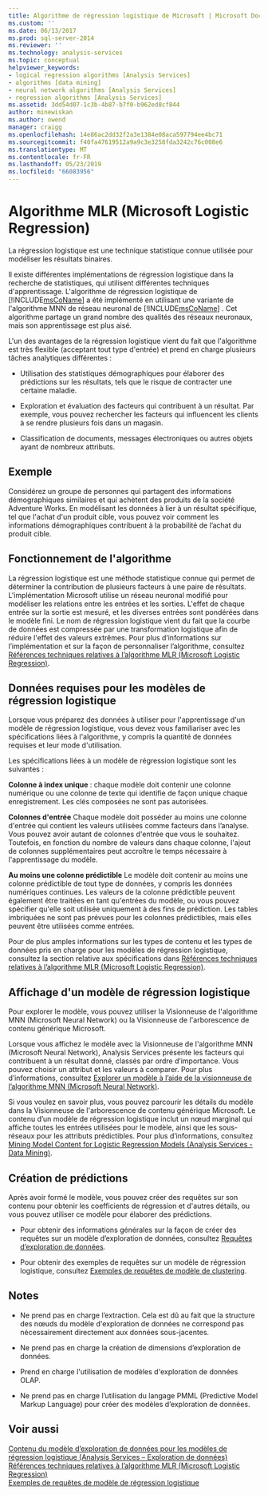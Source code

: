 ```yaml
---
title: Algorithme de régression logistique de Microsoft | Microsoft Docs
ms.custom: ''
ms.date: 06/13/2017
ms.prod: sql-server-2014
ms.reviewer: ''
ms.technology: analysis-services
ms.topic: conceptual
helpviewer_keywords:
- logical regression algorithms [Analysis Services]
- algorithms [data mining]
- neural network algorithms [Analysis Services]
- regression algorithms [Analysis Services]
ms.assetid: 3dd54d07-1c3b-4b87-b7f0-b962ed8cf844
author: minewiskan
ms.author: owend
manager: craigg
ms.openlocfilehash: 14e86ac2dd32f2a3e1384e08aca597794ee4bc71
ms.sourcegitcommit: f40fa47619512a9a9c3e3258fda3242c76c008e6
ms.translationtype: MT
ms.contentlocale: fr-FR
ms.lasthandoff: 05/23/2019
ms.locfileid: "66083956"
---
```

# <a name="microsoft-logistic-regression-algorithm"></a>Algorithme MLR (Microsoft Logistic Regression)
  La régression logistique est une technique statistique connue utilisée pour modéliser les résultats binaires.  
  
 Il existe différentes implémentations de régression logistique dans la recherche de statistiques, qui utilisent différentes techniques d'apprentissage. L'algorithme de régression logistique de [!INCLUDE[msCoName](../../includes/msconame-md.md)] a été implémenté en utilisant une variante de l'algorithme MNN de réseau neuronal de [!INCLUDE[msCoName](../../includes/msconame-md.md)] . Cet algorithme partage un grand nombre des qualités des réseaux neuronaux, mais son apprentissage est plus aisé.  
  
 L'un des avantages de la régression logistique vient du fait que l'algorithme est très flexible (acceptant tout type d'entrée) et prend en charge plusieurs tâches analytiques différentes :  
  
-   Utilisation des statistiques démographiques pour élaborer des prédictions sur les résultats, tels que le risque de contracter une certaine maladie.  
  
-   Exploration et évaluation des facteurs qui contribuent à un résultat. Par exemple, vous pouvez rechercher les facteurs qui influencent les clients à se rendre plusieurs fois dans un magasin.  
  
-   Classification de documents, messages électroniques ou autres objets ayant de nombreux attributs.  
  
## <a name="example"></a>Exemple  
 Considérez un groupe de personnes qui partagent des informations démographiques similaires et qui achètent des produits de la société Adventure Works. En modélisant les données à lier à un résultat spécifique, tel que l'achat d'un produit cible, vous pouvez voir comment les informations démographiques contribuent à la probabilité de l’achat du produit cible.  
  
## <a name="how-the-algorithm-works"></a>Fonctionnement de l'algorithme  
 La régression logistique est une méthode statistique connue qui permet de déterminer la contribution de plusieurs facteurs à une paire de résultats. L'implémentation Microsoft utilise un réseau neuronal modifié pour modéliser les relations entre les entrées et les sorties. L'effet de chaque entrée sur la sortie est mesuré, et les diverses entrées sont pondérées dans le modèle fini. Le nom de régression logistique vient du fait que la courbe de données est compressée par une transformation logistique afin de réduire l'effet des valeurs extrêmes. Pour plus d’informations sur l’implémentation et sur la façon de personnaliser l’algorithme, consultez [Références techniques relatives à l’algorithme MLR (Microsoft Logistic Regression)](microsoft-logistic-regression-algorithm-technical-reference.md).  
  
## <a name="data-required-for-logistic-regression-models"></a>Données requises pour les modèles de régression logistique  
 Lorsque vous préparez des données à utiliser pour l'apprentissage d'un modèle de régression logistique, vous devez vous familiariser avec les spécifications liées à l'algorithme, y compris la quantité de données requises et leur mode d'utilisation.  
  
 Les spécifications liées à un modèle de régression logistique sont les suivantes :  
  
 **Colonne à index unique** : chaque modèle doit contenir une colonne numérique ou une colonne de texte qui identifie de façon unique chaque enregistrement. Les clés composées ne sont pas autorisées.  
  
 **Colonnes d'entrée** Chaque modèle doit posséder au moins une colonne d'entrée qui contient les valeurs utilisées comme facteurs dans l’analyse. Vous pouvez avoir autant de colonnes d'entrée que vous le souhaitez. Toutefois, en fonction du nombre de valeurs dans chaque colonne, l'ajout de colonnes supplémentaires peut accroître le temps nécessaire à l'apprentissage du modèle.  
  
 **Au moins une colonne prédictible** Le modèle doit contenir au moins une colonne prédictible de tout type de données, y compris les données numériques continues. Les valeurs de la colonne prédictible peuvent également être traitées en tant qu'entrées du modèle, ou vous pouvez spécifier qu'elle soit utilisée uniquement à des fins de prédiction. Les tables imbriquées ne sont pas prévues pour les colonnes prédictibles, mais elles peuvent être utilisées comme entrées.  
  
 Pour de plus amples informations sur les types de contenu et les types de données pris en charge pour les modèles de régression logistique, consultez la section relative aux spécifications dans [Références techniques relatives à l’algorithme MLR (Microsoft Logistic Regression)](microsoft-logistic-regression-algorithm-technical-reference.md).  
  
## <a name="viewing-a-logistic-regression-model"></a>Affichage d'un modèle de régression logistique  
 Pour explorer le modèle, vous pouvez utiliser la Visionneuse de l'algorithme MNN (Microsoft Neural Network) ou la Visionneuse de l'arborescence de contenu générique Microsoft.  
  
 Lorsque vous affichez le modèle avec la Visionneuse de l'algorithme MNN (Microsoft Neural Network), Analysis Services présente les facteurs qui contribuent à un résultat donné, classés par ordre d’importance. Vous pouvez choisir un attribut et les valeurs à comparer. Pour plus d’informations, consultez [Explorer un modèle à l’aide de la visionneuse de l’algorithme MNN (Microsoft Neural Network)](browse-a-model-using-the-microsoft-neural-network-viewer.md).  
  
 Si vous voulez en savoir plus, vous pouvez parcourir les détails du modèle dans la Visionneuse de l'arborescence de contenu générique Microsoft. Le contenu d’un modèle de régression logistique inclut un nœud marginal qui affiche toutes les entrées utilisées pour le modèle, ainsi que les sous-réseaux pour les attributs prédictibles. Pour plus d’informations, consultez [Mining Model Content for Logistic Regression Models &#40;Analysis Services - Data Mining&#41;](mining-model-content-for-logistic-regression-models.md).  
  
## <a name="creating-predictions"></a>Création de prédictions  
 Après avoir formé le modèle, vous pouvez créer des requêtes sur son contenu pour obtenir les coefficients de régression et d'autres détails, ou vous pouvez utiliser ce modèle pour élaborer des prédictions.  
  
-   Pour obtenir des informations générales sur la façon de créer des requêtes sur un modèle d’exploration de données, consultez [Requêtes d’exploration de données](data-mining-queries.md).  
  
-   Pour obtenir des exemples de requêtes sur un modèle de régression logistique, consultez [Exemples de requêtes de modèle de clustering](clustering-model-query-examples.md).  
  
## <a name="remarks"></a>Notes  
  
-   Ne prend pas en charge l’extraction. Cela est dû au fait que la structure des nœuds du modèle d'exploration de données ne correspond pas nécessairement directement aux données sous-jacentes.  
  
-   Ne prend pas en charge la création de dimensions d’exploration de données.  
  
-   Prend en charge l'utilisation de modèles d'exploration de données OLAP.  
  
-   Ne prend pas en charge l’utilisation du langage PMML (Predictive Model Markup Language) pour créer des modèles d’exploration de données.  
  
## <a name="see-also"></a>Voir aussi  
 [Contenu du modèle d’exploration de données pour les modèles de régression logistique &#40;Analysis Services – Exploration de données&#41;](mining-model-content-for-logistic-regression-models.md)   
 [Références techniques relatives à l’algorithme MLR (Microsoft Logistic Regression)](microsoft-logistic-regression-algorithm-technical-reference.md)   
 [Exemples de requêtes de modèle de régression logistique](logistic-regression-model-query-examples.md)  
  
  
